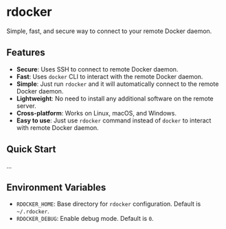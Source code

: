# rdocker

Simple, fast, and secure way to connect to your remote Docker daemon.

## Features

- **Secure**: Uses SSH to connect to remote Docker daemon.
- **Fast**: Uses `docker` CLI to interact with the remote Docker daemon.
- **Simple**: Just run `rdocker` and it will automatically connect to the remote Docker daemon.
- **Lightweight**: No need to install any additional software on the remote server.
- **Cross-platform**: Works on Linux, macOS, and Windows.
- **Easy to use**: Just use `rdocker` command instead of `docker` to interact with remote Docker daemon.



## Quick Start


...




## Environment Variables

- `RDOCKER_HOME`: Base directory for `rdocker` configuration. Default is `~/.rdocker`.
- `RDOCKER_DEBUG`: Enable debug mode. Default is `0`.

